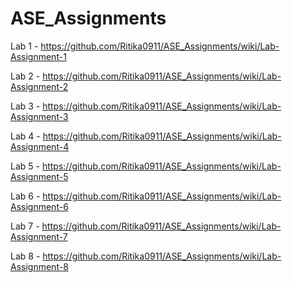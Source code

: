 # ASE_Assignments
Lab 1 - https://github.com/Ritika0911/ASE_Assignments/wiki/Lab-Assignment-1

Lab 2 - https://github.com/Ritika0911/ASE_Assignments/wiki/Lab-Assignment-2

Lab 3 - https://github.com/Ritika0911/ASE_Assignments/wiki/Lab-Assignment-3

Lab 4 - https://github.com/Ritika0911/ASE_Assignments/wiki/Lab-Assignment-4

Lab 5 - https://github.com/Ritika0911/ASE_Assignments/wiki/Lab-Assignment-5

Lab 6 - https://github.com/Ritika0911/ASE_Assignments/wiki/Lab-Assignment-6

Lab 7 - https://github.com/Ritika0911/ASE_Assignments/wiki/Lab-Assignment-7

Lab 8 - https://github.com/Ritika0911/ASE_Assignments/wiki/Lab-Assignment-8
